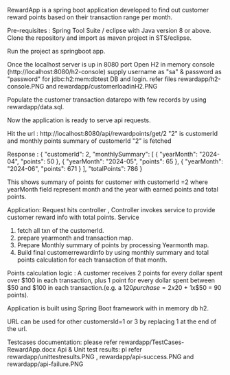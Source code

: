 RewardApp is a spring boot application developed to find out customer reward points based on their transaction range per month.

Pre-requisites : Spring Tool Suite / eclipse with Java version 8 or above. Clone the repository and import as  maven project in STS/eclipse.

Run the project as springboot app. 

Once the localhost server is up in 8080 port
Open H2 in memory console (http://localhost:8080/h2-console) supply username as "sa" & password as "password" for  jdbc:h2:mem:dbtest DB and login.
refer files rewardapp/h2-console.PNG and rewardapp/customerloadinH2.PNG

Populate the customer transaction datarepo with few records by using rewardapp/data.sql.

Now the application is ready to serve api requests.

Hit the url : http://localhost:8080/api/rewardpoints/get/2 "2" is customerId and monthly points summary of customerId "2" is fetched

Response : { "customerId": 2, "monthlySummary": [ { "yearMonth": "2024-04", "points": 50 }, { "yearMonth": "2024-05", "points": 65 }, { "yearMonth": "2024-06", "points": 671 } ], "totalPoints": 786 }

This shows summary of points for customer with customerId =2 where yearMonth field represent month and the year with earned points and total points.

Application:
 Request hits controller ,
 Controller invokes service to provide customer reward info with total points.
 Service 
 1. fetch all txn of the customerId.
 2. prepare yearmonth and transaction map.
 3. Prepare Monthly summary of points by processing Yearmonth map. 
 4. Build final customerrewardinfo by using monthly summary and total points calculation for each transaction of that month.

Points calculation logic : A customer receives 2 points for every dollar spent over $100 in each transaction, plus 1 point for every dollar spent between $50 and $100 in each transaction.(e.g. a $120 purchase = 2x$20 + 1x$50 = 90 points).

Application is built using Spring Boot framework with in memory db h2.

URL can be used for other customersId=1 or 3 by replacing 1 at the end of the url.

Testcases documentation: please refer rewardapp/TestCases-RewardApp.docx
Api & Unit test results:
pl refer rewardapp/unittestresults.PNG , rewardapp/api-success.PNG and rewardapp/api-failure.PNG

